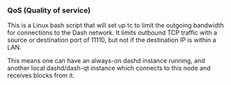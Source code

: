 ### QoS (Quality of service) ###

This is a Linux bash script that will set up tc to limit the outgoing bandwidth for connections to the Dash network. It limits outbound TCP traffic with a source or destination port of 11110, but not if the destination IP is within a LAN.

This means one can have an always-on dashd instance running, and another local dashd/dash-qt instance which connects to this node and receives blocks from it.
